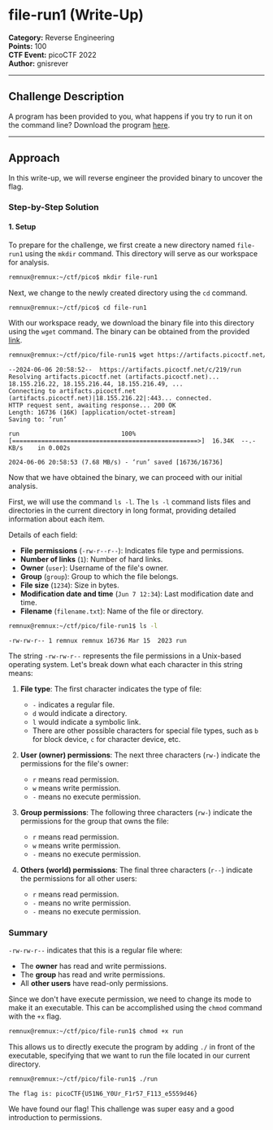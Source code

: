 
# file-run1 (Write-Up)

**Category:** Reverse Engineering \
**Points:** 100 \
**CTF Event:** picoCTF 2022 \
**Author:** gnisrever

---

## Challenge Description

A program has been provided to you, what happens if you try to run it on the command line? Download the program [here](https://artifacts.picoctf.net/c/219/run).

---

## Approach
In this write-up, we will reverse engineer the provided binary to uncover the flag.

### Step-by-Step Solution

#### 1. Setup
To prepare for the challenge, we first create a new directory named `file-run1` using the `mkdir` command. This directory will serve as our workspace for analysis.
```bash
remnux@remnux:~/ctf/pico$ mkdir file-run1
```
Next, we change to the newly created directory using the `cd` command.
```bash
remnux@remnux:~/ctf/pico$ cd file-run1
```
With our workspace ready, we download the binary file into this directory using the `wget` command. The binary can be obtained from the provided [link](https://artifacts.picoctf.net/c/219/run).
```bash
remnux@remnux:~/ctf/pico/file-run1$ wget https://artifacts.picoctf.net/c/219/run
```
```plaintext
--2024-06-06 20:58:52--  https://artifacts.picoctf.net/c/219/run
Resolving artifacts.picoctf.net (artifacts.picoctf.net)... 18.155.216.22, 18.155.216.44, 18.155.216.49, ...
Connecting to artifacts.picoctf.net (artifacts.picoctf.net)|18.155.216.22|:443... connected.
HTTP request sent, awaiting response... 200 OK
Length: 16736 (16K) [application/octet-stream]
Saving to: ‘run’

run                            100%[===================================================>]  16.34K  --.-KB/s    in 0.002s  

2024-06-06 20:58:53 (7.68 MB/s) - ‘run’ saved [16736/16736]
```
Now that we have obtained the binary, we can proceed with our initial analysis. 

First, we will use the command `ls -l`. The `ls -l` command lists files and directories in the current directory in long format, providing detailed information about each item.

Details of each field:
- **File permissions** (`-rw-r--r--`): Indicates file type and permissions.
- **Number of links** (`1`): Number of hard links.
- **Owner** (`user`): Username of the file's owner.
- **Group** (`group`): Group to which the file belongs.
- **File size** (`1234`): Size in bytes.
- **Modification date and time** (`Jun 7 12:34`): Last modification date and time.
- **Filename** (`filename.txt`): Name of the file or directory.

```bash
remnux@remnux:~/ctf/pico/file-run1$ ls -l
```
```plaintext
-rw-rw-r-- 1 remnux remnux 16736 Mar 15  2023 run
```

The string `-rw-rw-r--` represents the file permissions in a Unix-based operating system. Let's break down what each character in this string means:

1. **File type**: The first character indicates the type of file:
   - `-` indicates a regular file.
   - `d` would indicate a directory.
   - `l` would indicate a symbolic link.
   - There are other possible characters for special file types, such as `b` for block device, `c` for character device, etc.

2. **User (owner) permissions**: The next three characters (`rw-`) indicate the permissions for the file's owner:
   - `r` means read permission.
   - `w` means write permission.
   - `-` means no execute permission.

3. **Group permissions**: The following three characters (`rw-`) indicate the permissions for the group that owns the file:
   - `r` means read permission.
   - `w` means write permission.
   - `-` means no execute permission.

4. **Others (world) permissions**: The final three characters (`r--`) indicate the permissions for all other users:
   - `r` means read permission.
   - `-` means no write permission.
   - `-` means no execute permission.

### Summary

`-rw-rw-r--` indicates that this is a regular file where:
- The **owner** has read and write permissions.
- The **group** has read and write permissions.
- All **other users** have read-only permissions.
  
Since we don't have execute permission, we need to change its mode to make it an executable. This can be accomplished using the `chmod` command with the `+x` flag.
```bash
remnux@remnux:~/ctf/pico/file-run1$ chmod +x run
```
This allows us to directly execute the program by adding `./` in front of the executable, specifying that we want to run the file located in our current directory.
```bash
remnux@remnux:~/ctf/pico/file-run1$ ./run
```
```plaintext
The flag is: picoCTF{U51N6_Y0Ur_F1r57_F113_e5559d46}
```
We have found our flag! This challenge was super easy and a good introduction to permissions.
